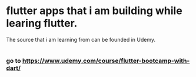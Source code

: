 # flutter  apps that i am building while learing flutter. 
The source that i am learning from can be founded in Udemy.
#
#
#
#

#
#
#
###                           go to https://www.udemy.com/course/flutter-bootcamp-with-dart/
